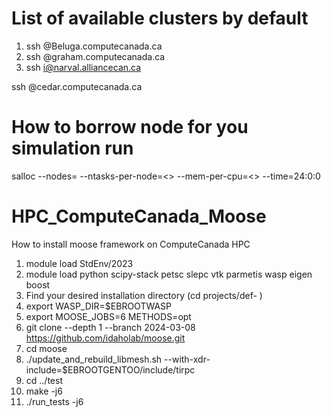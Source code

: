 # List of available clusters by default
1. ssh <username>@Beluga.computecanada.ca
2. ssh <username>@graham.computecanada.ca
3. ssh <username>i@narval.alliancecan.ca

ssh <username>@cedar.computecanada.ca

# How to borrow node for you simulation run
salloc --nodes=<number of nodes needed> --ntasks-per-node=<> --mem-per-cpu=<> --time=24:0:0

# HPC_ComputeCanada_Moose
How to install moose framework on ComputeCanada HPC

1. module load StdEnv/2023
2. module load python scipy-stack petsc slepc vtk parmetis wasp eigen boost
3. Find your desired installation directory (cd projects/def- )
4. export WASP_DIR=$EBROOTWASP
5. export MOOSE_JOBS=6 METHODS=opt
6. git clone --depth 1 --branch 2024-03-08 https://github.com/idaholab/moose.git
7. cd moose
8. ./update_and_rebuild_libmesh.sh --with-xdr-include=$EBROOTGENTOO/include/tirpc
9. cd ../test
10. make -j6
11. ./run_tests -j6
